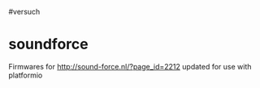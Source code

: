 #versuch
# soundforce
Firmwares for http://sound-force.nl/?page_id=2212 updated for use with platformio
